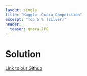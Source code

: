 ```yaml
---
layout: single
title: "Kaggle: Quora Competition"
excerpt: "Top 5 % (silver)"
header:
  teaser: quora.JPG
---
```





# Solution

<a href="https://github.com/GA-datascience/Kaggle-Quora" target='_blank' class="btn btn--info btn--small">Link to our Github</a>
